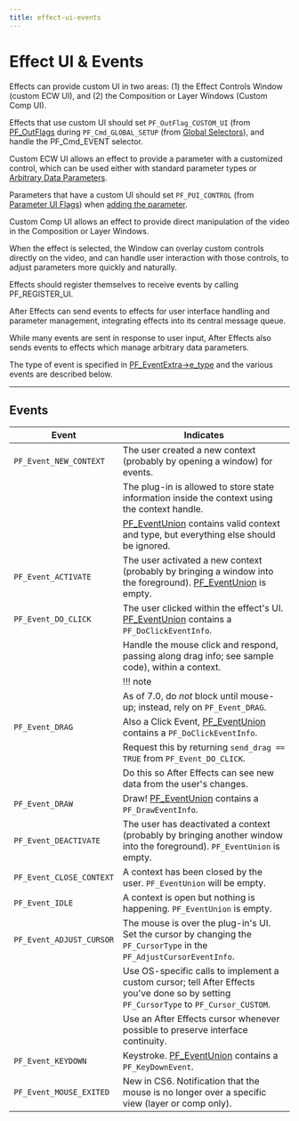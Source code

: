 ```yaml
---
title: effect-ui-events
---
```

# Effect UI & Events

Effects can provide custom UI in two areas: (1) the Effect Controls Window (custom ECW UI), and (2) the Composition or Layer Windows (Custom Comp UI).

Effects that use custom UI should set `PF_OutFlag_CUSTOM_UI` (from [PF_OutFlags](../../effect-basics/pf_outdata#pf_outflags) during `PF_Cmd_GLOBAL_SETUP` (from [Global Selectors](../../effect-basics/command-selectors#global-selectors)), and handle the PF_Cmd_EVENT selector.

Custom ECW UI allows an effect to provide a parameter with a customized control, which can be used either with standard parameter types or [Arbitrary Data Parameters](../../effect-details/arbitrary-data-parameters#arbitrary-data-parameters).

Parameters that have a custom UI should set `PF_PUI_CONTROL` (from [Parameter UI Flags](../../effect-basics/pf_paramdef#parameter-ui-flags)) when [adding the parameter](../../effect-details/interaction-callback-functions#interaction-callbacks).

Custom Comp UI allows an effect to provide direct manipulation of the video in the Composition or Layer Windows.

When the effect is selected, the Window can overlay custom controls directly on the video, and can handle user interaction with those controls, to adjust parameters more quickly and naturally.

Effects should register themselves to receive events by calling PF_REGISTER_UI.

After Effects can send events to effects for user interface handling and parameter management, integrating effects into its central message queue.

While many events are sent in response to user input, After Effects also sends events to effects which manage arbitrary data parameters.

The type of event is specified in [PF_EventExtra->e_type](../pf_eventextra#pf_eventextra) and the various events are described below.

---

## Events

|          Event           |                                                                    Indicates                                                                    |
|--------------------------|-------------------------------------------------------------------------------------------------------------------------------------------------|
| `PF_Event_NEW_CONTEXT`   | The user created a new context (probably by opening a window) for events.                                                                       |
|                          | The plug-in is allowed to store state information inside the context using the context handle.                                                  |
|                          | [PF_EventUnion](../pf_eventunion#pf_eventunion) contains valid context and type, but everything else should be ignored.                         |
| `PF_Event_ACTIVATE`      | The user activated a new context (probably by bringing a window into the foreground). [PF_EventUnion](../pf_eventunion#pf_eventunion) is empty. |
| `PF_Event_DO_CLICK`      | The user clicked within the effect's UI. [PF_EventUnion](../pf_eventunion#pf_eventunion) contains a `PF_DoClickEventInfo`.                      |
|                          | Handle the mouse click and respond, passing along drag info; see sample code), within a context.                                                |
|                          | !!! note                                                                                                                                        |
|                          |      As of 7.0, do *not* block until mouse-up; instead, rely on `PF_Event_DRAG`.                                                                |
| `PF_Event_DRAG`          | Also a Click Event, [PF_EventUnion](../pf_eventunion#pf_eventunion) contains a `PF_DoClickEventInfo`.                                           |
|                          | Request this by returning `send_drag == TRUE` from `PF_Event_DO_CLICK`.                                                                         |
|                          | Do this so After Effects can see new data from the user's changes.                                                                              |
| `PF_Event_DRAW`          | Draw! [PF_EventUnion](../pf_eventunion#pf_eventunion) contains a `PF_DrawEventInfo`.                                                            |
| `PF_Event_DEACTIVATE`    | The user has deactivated a context (probably by bringing another window into the foreground). `PF_EventUnion` is empty.                         |
| `PF_Event_CLOSE_CONTEXT` | A context has been closed by the user. `PF_EventUnion` will be empty.                                                                           |
| `PF_Event_IDLE`          | A context is open but nothing is happening. `PF_EventUnion` is empty.                                                                           |
| `PF_Event_ADJUST_CURSOR` | The mouse is over the plug-in's UI. Set the cursor by changing the `PF_CursorType` in the `PF_AdjustCursorEventInfo`.                           |
|                          | Use OS-specific calls to implement a custom cursor; tell After Effects you've done so by setting `PF_CursorType` to `PF_Cursor_CUSTOM`.         |
|                          | Use an After Effects cursor whenever possible to preserve interface continuity.                                                                 |
| `PF_Event_KEYDOWN`       | Keystroke. [PF_EventUnion](../pf_eventunion#pf_eventunion) contains a `PF_KeyDownEvent`.                                                        |
| `PF_Event_MOUSE_EXITED`  | New in CS6. Notification that the mouse is no longer over a specific view (layer or comp only).                                                 |
